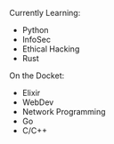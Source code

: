 Currently Learning:
- Python
- InfoSec
- Ethical Hacking
- Rust

On the Docket:
- Elixir
- WebDev
- Network Programming
- Go
- C/C++

<!---
trop3n/trop3n is a ✨ special ✨ repository because its `README.md` (this file) appears on your GitHub profile.
You can click the Preview link to take a look at your changes.
--->
